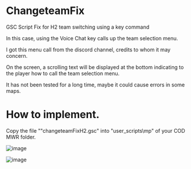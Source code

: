 # ChangeteamFix
GSC Script Fix for H2 team switching using a key command

In this case, using the Voice Chat key calls up the team selection menu. 

I got this menu call from the discord channel, credits to whom it may concern.

On the screen, a scrolling text will be displayed at the bottom indicating to the player how to call the team selection menu.

It has not been tested for a long time, maybe it could cause errors in some maps.


# How to implement.

Copy the file ""changeteamFixH2.gsc" into "user_scripts\mp" of your COD MWR folder.

![image](https://github.com/user-attachments/assets/6b2222c5-e7a4-401e-8655-f5f8fce25b60)

![image](https://github.com/user-attachments/assets/98ebbe61-26c3-4951-b3e5-d7d9c71f8b68)


